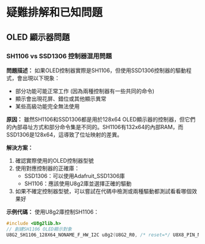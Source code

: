 # 疑難排解和已知問題

## OLED 顯示器問題

### SH1106 vs SSD1306 控制器混用問題

**問題描述：** 
如果OLED控制器實際是SH1106，但使用SSD1306控制器的驅動程式，會出現以下現象：
- 部分功能可能正常工作 (因為兩種控制器有一些共同的命令)
- 顯示會出現花屏、錯位或其他顯示異常
- 某些高級功能完全無法使用

**原因：**
雖然SH1106和SSD1306都是用於128x64 OLED顯示器的控制器，但它們的內部尋址方式和部分命令集是不同的。SH1106有132x64的內部RAM，而SSD1306是128x64，這導致了位址映射的差異。

**解決方案：**
1. 確認實際使用的OLED控制器型號
2. 使用對應控制器的正確庫：
   - SSD1306：可以使用Adafruit_SSD1306庫
   - SH1106：應該使用U8g2庫並選擇正確的驅動
3. 如果不確定控制器型號，可以嘗試在代碼中檢測或兩種驅動都測試看看哪個效果好

**示例代碼：**
使用U8g2庫控制SH1106：
```cpp
#include <U8g2lib.h>
// 創建SH1106 OLED顯示對象
U8G2_SH1106_128X64_NONAME_F_HW_I2C u8g2(U8G2_R0, /* reset=*/ U8X8_PIN_NONE);
